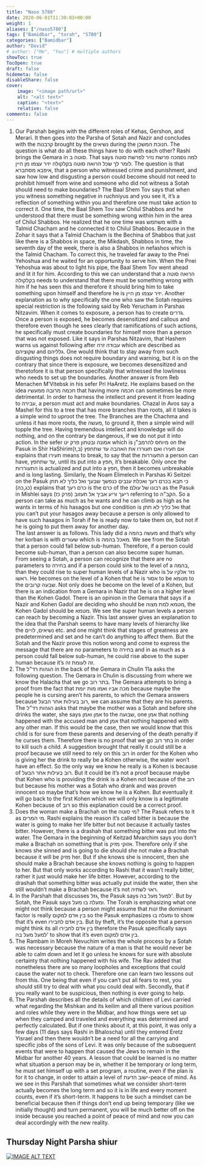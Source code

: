 ```yaml
---
title: "Naso 5780"
date: 2020-06-01T11:30:03+00:00
weight: 1
aliases: ["/naso5780"]
tags: ["Bamidbar", "torah", "5780"]
categories: ["Bamidbar"]
author: "Dovid"
# author: ["Me", "You"] # multiple authors
showToc: true
TocOpen: true
draft: false
hidemeta: false
disableShare: false
cover:
    image: "<image path/url>"
    alt: "<alt text>"
    caption: "<text>"
    relative: false
comments: false
---
```

1) Our Parshah begins with the different roles of Kehas, Gershon, and Merari. It then goes into the Parsha of Sotah and Nazir and concludes with the קרבנות brought by the נשיאים during the חנוכת המשכן. The question is what do all these things have to do with each other?
Rashi brings the Gemara in סוטה ב. That says למה נסמכה פרשת נזיר לפרשת סוטה לומר לך שכל הרואה סוטה בקלקולה יזיר עצמו מן היין. The question is that איפבא מסתברא, that a person who witnessed crime and punishment, and saw how low and disgusting a person could become should not need to prohibit himself from wine and someone who did not witness a Sotah should need to make boundaries?
The Baal Shem Tov says that when you witness something negative in ruchniyus and you see it, it’s a reflection of something within you and therefore one must take action to correct it. One time, the Baal Shem Tov saw Chilul Shabbos and he understood that there must be something wrong within him in the area of Chilul Shabbos. He realized that he one time was משתמש with a Talmid Chacham and he connected it to Chilul Shabbos. Because in the Zohar it says that a Talmid Chacham is the Bechina of Shabbos that just like there is a Shabbos in space, the Mikdash, Shabbos in time, the seventh day of the week, there is also a Shabbos in nefashos which is the Talmid Chacham. To correct this, he traveled far away to the Pnei Yehoshua and he waited for an opportunity to serve him. When the Pnei Yehoshua was about to light his pipe, the Baal Shem Tov went ahead and lit it for him.
According to this we can understand that a הרואה סוטה בקלקולה needs to understand that there must be something wrong with him if he has seen this and therefore it should bring him to take something upon himself and therefore he is יזיר עצמו מן היין.
Another explanation as to why specifically the one who saw the Sotah requires special restriction is the following said by Reb Yerucham in Parshas Nitzavim. When it comes to exposure, a person has to create גדרים. Once a person is exposed, he becomes desensitized and callous and therefore even though he sees clearly that ramifications of such actions, he specifically must create boundaries for himself more than a person that was not exposed. Like it says in Parshas Nitzavim, that Hashem warns us against following after עבודה זרה which are described as שקוציהם and גלליהם. One would think that to stay away from such disgusting things does not require boundary and warning, but it is on the contrary that since there is exposure, we becomes desensitized and theretofore it is that person specifically that witnessed the lowliness who needs to set up the boundaries.
Another answer is from Reb Menachen M’Vitebsk in his sefer Pri HaAretz. He explains based on the idea חכמה מרובה ממעשיו that having more חכמה can sometimes be more detrimental. In order to harness the intellect and prevent it from leading to עבירה, a person must act and make boundaries. Chazal in Avos say a Mashel for this to a tree that has more branches than roots, all it takes is a simple wind to uproot the tree. The Branches are the Chachma and unless it has more roots, the מעשה, to ground it, then a simple wind will topple the tree. Having tremendous intellect and knowledge will do nothing, and on the contrary be dangerous, if we do not put it into action.
In the sefer אמונה ובטחון פרק יט which is מיוחס להרמב"ן on the Pasuk in Shir HaShirimאם תעירו ואם תעוררו את האהבה עד שתחפץ (ב,ז) explains that תעירו means to break, to say that the התעוררות a person can have, עד שתחפץ, until its put into a חפץ, it’s breakable. Only once the התעוררות is actualized and put into a חפץ, then it becomes unbreakable and is long lasting.
Similarly, the Noam Elimelech in Parshas Ki Seitzei on the Pasuk כי תבא בכרם רעך ואכלת ענבים כנפשך שבעך ואל כליך לא תתן (כג,כה) explains that כרם רעך is the כרם of the רבונו של עולם as the Pasuk in Mishlei says ריעך וריע אביך אל תעזוב (פרק כז) referring to הקב"ה. So a person can take as much as he wants and he can climb as high as he wants in terms of his hasagos but one condition is ואל כליך לא תתן that you can’t put your hasagos away because a person is only allowed to have such hasagos in Torah if he is ready now to take them on, but not if he is going to put them away for another day.   
The last answer is as follows. This lady did a מעשה בהמה and that’s why her korban is with שעורים which is מאכל בהמה. We see from the Sotah that a person could fall below sub-human. Therefore, if a person could become sub-human, than a person can also become super human. From seeing a Sotah, a person can recognize that there are no parameters to בחירה and if a person could sink to the level of a בהמה, than they could rise to super human levels of a Nazir who is נזר אלקיו על ראשו. He becomes on the level of a Kohen that he is אסור to be מטמא to the שבעה קרובים. Not only does he become on the level of a Kohen, but there is an indication from a Gemara in Nazir that he is on a higher level than the Kohen Gadol. There is an opinion in the Gemara that says if a Nazir and Kohen Gadol are deciding who should be מטמא למת מצוה, the Kohen Gadol should be מטמא. We see the super human levels a person can reach by becoming a Nazir.
This last answer gives an explanation to the idea that the Parshah seems to have many levels of hierarchy like the נשיאים, לויים etc. and one might think that stages of greatness are predetermined and set and he can’t do anything to affect them. But the Sotah and the Nazir prove this notion wrong and come to express the message that there are no parameters to בחירה and in as much as a person could fall below sub-human, he could rise above to the super human because it’s זה לעומת זה.
2) The הגהות רד"ל in the back of the Gemara in Chulin 11a asks the following question. The Gemara in Chulin is discussing from where we know the Halacha that we go בתר רוב. The Gemara attempts to bring a proof from the fact that מכה אביו ואמו מות יומת because maybe the people he is cursing aren’t his parents, to which the Gemara answers because רוב בעילות אחר הבעל, we can assume that they are his parents. The הגהות רד"ל asks that maybe the mother was a Sotah and before she drinks the water, she says אמן ואמן to the שבועה, one אמן that nothing happened with the accused man and אמן that nothing happened with any other man. If this would be the case, then we would know that this child is for sure from these parents and deserving of the death penalty if he curses them. Therefore there is no proof that we go בתר רוב in order to kill such a child.
A suggestion brought that really it could still be a proof because we still need to rely on this רוב in order for the Kohen who is giving her the drink to really be a Kohen otherwise, the water won’t have an effect. So the only way we know he really is a Kohen is because of רוב בעילות אחר הבעל.
But it could be it’s not a proof because maybe that Kohen who is providing the drink is a Kohen not because of the רוב but because his mother was a Sotah who drank and was proven innocent so maybe that’s how we know he is a Kohen. But eventually it will go back to the first Kohen which we will only know is a legitimate Kohen because of רוב so this explanation could be a correct proof.
3) Does the woman make a Brachah on the מי סוטה? The Pasuk refers to it as מי המרים. Rashi explains the reason it’s called bitter is because the water is going to make her life bitter but not because it actually tastes bitter.
However, there is a drashah that something bitter was put into the water.
The Gemara in the beginning of Keitzad Mvarchim says you don’t make a Brachah on something that is אזוקי מזיק. Therefore only if she knows she sinned and is going to die should she not make a Brachah because it will be מזיק her. But if she knows she is innocent, then she should make a Brachah because she knows nothing is going to happen to her. But that only works according to Rashi that it wasn’t really bitter, rather it just would make her life bitter. However, according to the drashah that something bitter was actually put inside the water, then she still wouldn’t make a Brachah because it’s not ראוי לשתיה.     
4) In the Parshah that discusses גזל, the Pasuk says למעל מעל בה'. But by Sotah, the Pasuk says ומעלה בו מעל. The Torah is emphasizing what one might not think because a person might assume that זנות the dominant factor is really בין אדם למקום so the Pasuk emphasizes ומעלה בו to show that it’s even בין אדם לחבירו. But by theft, it’s the opposite that a person might think its all בין אדם לחבירו therefore the Pasuk specifically says למעל מעל בה' to show that it’s even בין אדם למקום.
5) The Rambam in Moreh Nevuchim writes the whole process by a Sotah was necessary because the nature of a man is that he would never be able to calm down and let it go unless he knows for sure with absolute certainty that nothing happened with his wife.
The Rav added that nonetheless there are so many loopholes and exceptions that could cause the water not to check. Therefore one can learn two lessons out from this. One being that even if you can’t put all fears to rest, you should still try to deal with what you could deal with. Secondly, that if you really want to be suspicious, then nothing is ever going to help.
6) The Parshah describes all the details of which children of Levi carried what regarding the Mishkan and its keilim and all there various position and roles while they were in the Midbar, and how things were set up when they camped and traveled and everything was determined and perfectly calculated. But if one thinks about it, at this point, it was only a few days (11 days says Rashi in Bhaloscha) until they entered Eretz Yisrael and then there wouldn’t be a need for all the carrying and specific jobs of the sons of Levi. It was only because of the subsequent events that were to happen that caused the Jews to remain in the Midbar for another 40 years.
A lesson that could be learned is no matter what situation a person may be in, whether it be temporary or long term, he must set himself up with a set program, a routine, even if the plan is for it to change, in order to attain a level of ישוב הדעת-peace of mind. As we see in this Parshah that sometimes what we consider short-term actually becomes the long term and so it is in life and every moment counts, even if it’s short-term. It happens to be such a mindset can be beneficial because then if things don’t end up being temporary (like we initially thought) and turn permanent, you will be much better off on the inside because you reached a point of peace of mind and now you can deal accordingly with the new reality.
 ## Thursday Night Parsha shiur
 [![IMAGE ALT TEXT](http://img.youtube.com/vi/ycbiBIVGz9Y/0.jpg)](http://www.youtube.com/watch?v=ycbiBIVGz9Y "Video Title")
